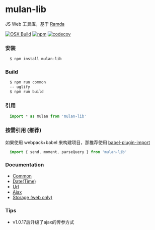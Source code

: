# mulan-lib

JS Web 工具库，基于 [Ramda][ramda]

[![OSX Build][travis-image]][travis-url]
[![npm][npm-image]][npm-url]
[![codecov](https://codecov.io/gh/xfcdxg/mulan-lib/branch/master/graph/badge.svg)](https://codecov.io/gh/xfcdxg/mulan-lib)

### 安装
```bash
  $ npm install mulan-lib
```

### Build

```bash
  $ npm run common
  -- uglify
  $ npm run build
```

### 引用

```js
  import * as mulan from 'mulan-lib'
```

### 按需引用 (推荐)

如果使用 webpack+babel 来构建项目，那推荐使用 [babel-plugin-import][import]

```js
  import { send, moment, parseQuery } from 'mulan-lib'
```

### Documentation

* [Common][common]
* [Date(Time)][moment]
* [Url][url]
* [Ajax][ajax]
* [Storage (web only)][storage]

### Tips

* v1.0.17后升级了ajax的传参方式

[url]:./doc/url.md
[ajax]:./doc/ajax.md
[storage]:./doc/storage.md
[moment]:./doc/moment.md
[common]:./doc/common.md
[import]:https://github.com/ant-design/babel-plugin-import
[ramda]:https://github.com/ramda/ramda
[travis-image]: https://api.travis-ci.org/xfcdxg/mulan-lib.svg
[travis-url]: https://travis-ci.org/xfcdxg/mulan-lib/
[npm-image]:https://img.shields.io/badge/npm-v1.0.19-green.svg
[npm-url]: https://www.npmjs.com/package/mulan-lib
